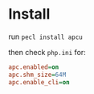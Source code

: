 # Install

run `pecl install apcu`

then check `php.ini` for:

```ini
apc.enabled=on
apc.shm_size=64M
apc.enable_cli=on
```